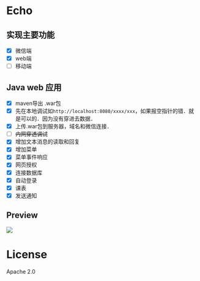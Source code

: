 # Echo

## 实现主要功能
- [x] 微信端
- [x] web端
- [ ] 移动端

## Java web 应用
- [x] maven导出 .war包
- [x] 先在本地调试如`http://localhost:8080/xxxx/xxx`，如果报空指针的错．就是可以的．因为没有穿进去数据．
- [x] 上传.war包到服务器，域名和微信连接．
- [ ] ~~内网穿透调试~~
- [x] 增加文本消息的读取和回复
- [x] 增加菜单
- [x] 菜单事件响应
- [x] 网页授权
- [x] 连接数据库
- [x] 自动登录
- [x] 课表
- [x] 发送通知
## Preview
![](http://ojvnx00zs.bkt.clouddn.com/result-2017-05-26-17-44-05.png)
# License
Apache 2.0
